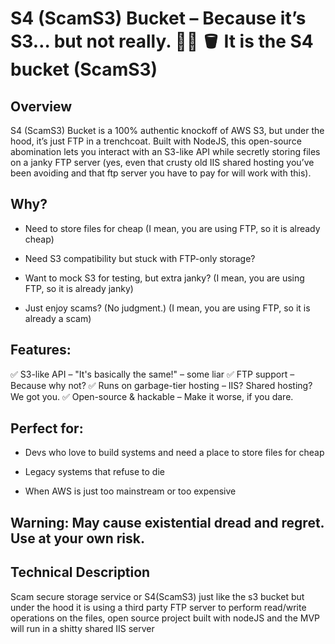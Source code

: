 # S4 (ScamS3) Bucket – Because it’s S3… but not really. 🚀🤡 🪣 It is the S4 bucket (ScamS3)

## Overview
S4 (ScamS3) Bucket is a 100% authentic knockoff of AWS S3, but under the hood, it’s just FTP in a trenchcoat. Built with NodeJS, this open-source abomination lets you interact with an S3-like API while secretly storing files on a janky FTP server (yes, even that crusty old IIS shared hosting you’ve been avoiding and that ftp server you have to pay for will work with this).

## Why?
- Need to store files for cheap (I mean, you are using FTP, so it is already cheap)

- Need S3 compatibility but stuck with FTP-only storage?

- Want to mock S3 for testing, but extra janky? (I mean, you are using FTP, so it is already janky)

- Just enjoy scams? (No judgment.) (I mean, you are using FTP, so it is already a scam)

## Features:
✅ S3-like API – "It's basically the same!" – some liar
✅ FTP support – Because why not?
✅ Runs on garbage-tier hosting – IIS? Shared hosting? We got you.
✅ Open-source & hackable – Make it worse, if you dare.

## Perfect for:
- Devs who love to build systems and need a place to store files for cheap

- Legacy systems that refuse to die

- When AWS is just too mainstream or too expensive

## Warning: May cause existential dread and regret. Use at your own risk.

## Technical Description
Scam secure storage service or S4(ScamS3) just like the s3 bucket but under the hood it is using a third party FTP server to perform read/write operations on the files, open source project built with nodeJS and the MVP will run in a shitty shared IIS server
